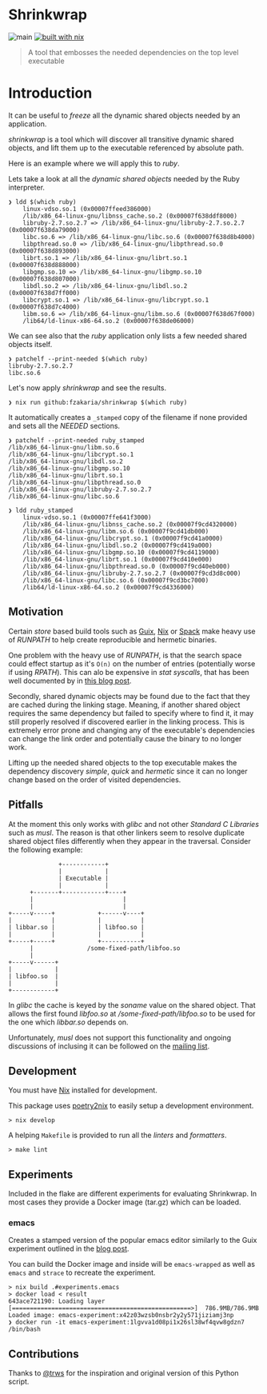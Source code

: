 # Shrinkwrap

![main](https://github.com/fzakaria/shrinkwrap/actions/workflows/main.yml/badge.svg)
[![built with nix](https://builtwithnix.org/badge.svg)](https://builtwithnix.org)

>  A tool that embosses the needed dependencies on the top level executable

# Introduction

It can be useful to _freeze_ all the dynamic shared objects needed by an application.

_shrinkwrap_ is a tool which will discover all transitive dynamic shared objects, and lift them up to the executable referenced by absolute path.

Here is an example where we will apply this to _ruby_. 

Lets take a look at all the _dynamic shared objects_ needed by the Ruby interpreter.

```console
❯ ldd $(which ruby)
	linux-vdso.so.1 (0x00007ffeed386000)
	/lib/x86_64-linux-gnu/libnss_cache.so.2 (0x00007f638ddf8000)
	libruby-2.7.so.2.7 => /lib/x86_64-linux-gnu/libruby-2.7.so.2.7 (0x00007f638da79000)
	libc.so.6 => /lib/x86_64-linux-gnu/libc.so.6 (0x00007f638d8b4000)
	libpthread.so.0 => /lib/x86_64-linux-gnu/libpthread.so.0 (0x00007f638d893000)
	librt.so.1 => /lib/x86_64-linux-gnu/librt.so.1 (0x00007f638d888000)
	libgmp.so.10 => /lib/x86_64-linux-gnu/libgmp.so.10 (0x00007f638d807000)
	libdl.so.2 => /lib/x86_64-linux-gnu/libdl.so.2 (0x00007f638d7ff000)
	libcrypt.so.1 => /lib/x86_64-linux-gnu/libcrypt.so.1 (0x00007f638d7c4000)
	libm.so.6 => /lib/x86_64-linux-gnu/libm.so.6 (0x00007f638d67f000)
	/lib64/ld-linux-x86-64.so.2 (0x00007f638de06000)
```

We can see also that the _ruby_ application only lists a few needed shared objects itself.

```console
❯ patchelf --print-needed $(which ruby)
libruby-2.7.so.2.7
libc.so.6
```

Let's now apply _shrinkwrap_ and see the results.

```console
❯ nix run github:fzakaria/shrinkwrap $(which ruby)
```

It automatically creates a `_stamped` copy of the filename if none provided and sets all the _NEEDED_ sections.

```console
❯ patchelf --print-needed ruby_stamped
/lib/x86_64-linux-gnu/libm.so.6
/lib/x86_64-linux-gnu/libcrypt.so.1
/lib/x86_64-linux-gnu/libdl.so.2
/lib/x86_64-linux-gnu/libgmp.so.10
/lib/x86_64-linux-gnu/librt.so.1
/lib/x86_64-linux-gnu/libpthread.so.0
/lib/x86_64-linux-gnu/libruby-2.7.so.2.7
/lib/x86_64-linux-gnu/libc.so.6

❯ ldd ruby_stamped
	linux-vdso.so.1 (0x00007ffe641f3000)
	/lib/x86_64-linux-gnu/libnss_cache.so.2 (0x00007f9cd4320000)
	/lib/x86_64-linux-gnu/libm.so.6 (0x00007f9cd41db000)
	/lib/x86_64-linux-gnu/libcrypt.so.1 (0x00007f9cd41a0000)
	/lib/x86_64-linux-gnu/libdl.so.2 (0x00007f9cd419a000)
	/lib/x86_64-linux-gnu/libgmp.so.10 (0x00007f9cd4119000)
	/lib/x86_64-linux-gnu/librt.so.1 (0x00007f9cd410e000)
	/lib/x86_64-linux-gnu/libpthread.so.0 (0x00007f9cd40eb000)
	/lib/x86_64-linux-gnu/libruby-2.7.so.2.7 (0x00007f9cd3d8c000)
	/lib/x86_64-linux-gnu/libc.so.6 (0x00007f9cd3bc7000)
	/lib64/ld-linux-x86-64.so.2 (0x00007f9cd4336000)
```

## Motivation

Certain _store_ based build tools such as [Guix](https://guix.gnu.org/), [Nix](https://nixos.org) or [Spack](https://spack.io/) make heavy use of _RUNPATH_ to help create reproducible and hermetic binaries.

One problem with the heavy use of _RUNPATH_, is that the search space could effect startup as it's `O(n)` on the number of entries (potentially worse if using _RPATH_). This can alo be expensive in _stat syscalls_, that has been well documented by in [this blog post](https://guix.gnu.org/blog/2021/taming-the-stat-storm-with-a-loader-cache/).

Secondly, shared dynamic objects may be found due to the fact that they are cached during the linking stage. Meaning, if another shared object requires the same dependency but failed to specify where to find it, it may still properly resolved if discovered earlier in the linking process. This is extremely error prone and changing any of the executable's dependencies can change the link order and potentially cause the binary to no longer work.

Lifting up the needed shared objects to the top executable makes the dependency discovery _simple_, _quick_ and _hermetic_ since it can no longer change based on the order of visited dependencies.

## Pitfalls

At the moment this only works with _glibc_ and not other _Standard C Libraries_ such as _musl_. The reason is that other linkers seem to resolve duplicate shared object files differently when they appear in the traversal. Consider the following example:

```
              +------------+
              |            |
              | Executable |
              |            |
      +-------+------------+----+
      |                         |
      |                         |
+-----v-----+            +------v----+
|           |            |           |
| libbar.so |            | libfoo.so |
|           |            |           |
+-----+-----+            +-----------+
      |               /some-fixed-path/libfoo.so
      |
+-----v------+
|            |
| libfoo.so  |
|            |
+------------+
```

In _glibc_ the cache is keyed by the _soname_ value on the shared object. That allows the first found _libfoo.so_ at _/some-fixed-path/libfoo.so_ to be used for the one which _libbar.so_ depends on.

Unfortunately, _musl_ does not support this functionality and ongoing discussions of inclusing it can be followed on the [mailing list](https://www.openwall.com/lists/musl/2021/12/21/1).

## Development

You must have [Nix](https://nixos.org) installed for development.

This package uses [poetry2nix](https://github.com/nix-community/poetry2nix) to easily setup a development environment.

```console
> nix develop
```

A helping `Makefile` is provided to run all the _linters_ and _formatters_.

```console
> make lint
```

## Experiments

Included in the flake are different experiments for evaluating Shrinkwrap.
In most cases they provide a Docker image (tar.gz) which can be loaded.

### emacs

Creates a stamped version of the popular emacs editor similarly to the Guix experiment outlined in the [blog post](https://guix.gnu.org/blog/2021/taming-the-stat-storm-with-a-loader-cache/).

You can build the Docker image and inside will be `emacs-wrapped` as well as `emacs` and `strace` to recreate the experiment.
```console
> nix build .#experiments.emacs
> docker load < result
643ace721190: Loading layer [==================================================>]  786.9MB/786.9MB
Loaded image: emacs-experiment:x42z03wzsb0nsbr2y2y571jiziamj3np
❯ docker run -it emacs-experiment:1lgvva1d08pi1x26sl38wf4qvw8gdzn7 /bin/bash
```
## Contributions

Thanks to [@trws](https://github.com/trws) for the inspiration and original version of this Python script.